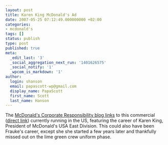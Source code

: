 ```yaml
---
layout: post
title: Karen King McDonald's Ad
date: 2007-05-25 07:12:49.000000000 +02:00
categories:
- mcdonald's
tags: []
status: publish
type: post
published: true
meta:
  _edit_last: '3'
  _social_aggregation_next_run: '1401626575'
  _social_notify: '1'
  _wpcom_is_markdown: '1'
author:
  login: shanson
  email: papascott-wp@gmail.com
  display_name: PapaScott
  first_name: Scott
  last_name: Hanson
---
```

<p>The <a href="http://csr.blogs.mcdonalds.com/default.asp?item=259137">McDonald's Corporate Responsibility blog links</a> to this commercial (<a href="http://www.youtube.com/watch?v=aKdsScAEgmE">direct link</a>) currently running in the US, featuring the career of Karen King, President of McDonald's USA East Division. This could also have been Frauke's career, except she she started a few years later and thankfully missed out on the lime green crew uniform phase.</p>
<p><object width="425" height="350"><param name="movie" value="http://www.youtube.com/v/aKdsScAEgmE" /><param name="wmode" value="transparent" /><embed src="http://www.youtube.com/v/aKdsScAEgmE" type="application/x-shockwave-flash" wmode="transparent" width="425" height="350"></embed></object></p>
